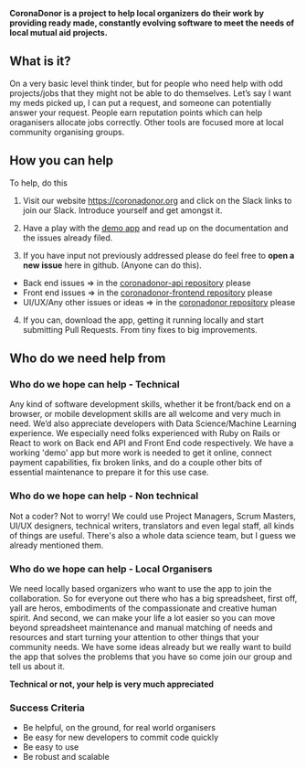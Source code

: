 **CoronaDonor is a project to help local organizers do their work by providing ready made, constantly evolving software to meet the needs of local mutual aid projects.**

## What is it?
On a very basic level think tinder, but for people who need help with odd projects/jobs that they might not be able to do themselves. Let’s say I want my meds picked up, I can put a request, and someone can potentially answer your request. People earn reputation points which can help oraganisers allocate jobs correctly. Other tools are focused more at local community organising groups.

## How you can help 

To help, do this

1. Visit our website https://coronadonor.org and click on the Slack links to join our Slack. Introduce yourself and get amongst it. 

2. Have a play with the [demo app](https://w4gl-uat.herokuapp.com/) and read up on the documentation and the issues already filed. 

3. If you have input not previously addressed please do feel free to **open a new issue** here in github. (Anyone can do this).

  - Back end issues => in the [coronadonor-api repository](https://github.com/factn/coronadonor-api) please
  - Front end issues => in the [coronadonor-frontend repository](https://github.com/factn/coronadonor-frontend) please
  - UI/UX/Any other issues or ideas => in the [coronadonor repository](https://github.com/factn/coronadonor) please

4. If you can, download the app, getting it running locally and start submitting Pull Requests. From tiny fixes to big improvements. 


## Who do we need help from 

### Who do we hope can help - Technical

Any kind of software development skills, whether it be front/back end on a browser, or mobile development skills are all welcome and very much in need. We’d also appreciate developers with Data Science/Machine Learning experience. We especially need folks experienced with Ruby on Rails or React to work on Back end API and Front End code respectively.  We have a working 'demo' app but more work is needed to get it online, connect payment capabilities, fix broken links, and do a couple other bits of essential maintenance to prepare it for this use case.

### Who do we hope can help - Non technical

Not a coder? Not to worry! We could use Project Managers, Scrum Masters, UI/UX designers, technical writers, translators and even legal staff, all kinds of things are useful. There's also a whole data science team, but I guess we already mentioned them. 

### Who do we hope can help - Local Organisers

We need locally based organizers who want to use the app to join the collaboration.  So for everyone out there who has a big spreadsheet, first off, yall are heros, embodiments of the compassionate and creative human spirit. And second, we can make your life a lot easier so you can move beyond spreadsheet maintenance and manual matching of needs and resources and start turning your attention to other things that your community needs. We have some ideas already but we really want to build the app that solves the problems that you have so come join our group and tell us about it. 


**Technical or not, your help is very much appreciated**

### Success Criteria
- Be helpful, on the ground, for real world organisers
- Be easy for new developers to commit code quickly
- Be easy to use
- Be robust and scalable


